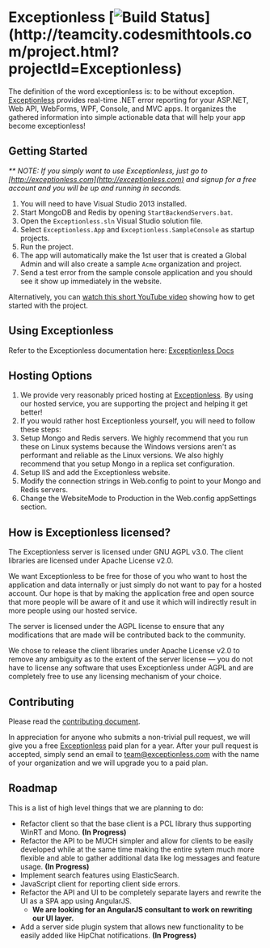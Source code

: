 ﻿# Exceptionless [![Build Status](http://teamcity.codesmithtools.com/app/rest/builds/buildType:\(id:Exceptionless_Maintenance\)/statusIcon)](http://teamcity.codesmithtools.com/project.html?projectId=Exceptionless)

The definition of the word exceptionless is: to be without exception. [Exceptionless](http://exceptionless.com) provides real-time .NET error reporting for your ASP.NET, Web API, WebForms, WPF, Console, and MVC apps. It organizes the gathered information into simple actionable data that will help your app become exceptionless!

## Getting Started

_** NOTE: If you simply want to use Exceptionless, just go to [http://exceptionless.com](http://exceptionless.com) and signup for a free account and you will be up and running in seconds._

1. You will need to have Visual Studio 2013 installed.
2. Start MongoDB and Redis by opening `StartBackendServers.bat`.
3. Open the `Exceptionless.sln` Visual Studio solution file.
4. Select `Exceptionless.App` and `Exceptionless.SampleConsole` as startup projects.
5. Run the project.
6. The app will automatically make the 1st user that is created a Global Admin and will also create a sample `Acme` organization and project.
7. Send a test error from the sample console application and you should see it show up immediately in the website.

Alternatively, you can [watch this short YouTube video](http://youtu.be/wROzlVuBoDs) showing how to get started with the project.

## Using Exceptionless

Refer to the Exceptionless documentation here: [Exceptionless Docs](http://docs.exceptionless.com)

## Hosting Options

1. We provide very reasonably priced hosting at [Exceptionless](http://exceptionless.com). By using our hosted service, you are supporting the project and helping it get better!
2. If you would rather host Exceptionless yourself, you will need to follow these steps:
  1. Setup Mongo and Redis servers. We highly recommend that you run these on Linux systems because the Windows versions aren't as performant and reliable as the Linux versions. We also highly recommend that you setup Mongo in a replica set configuration.
  2. Setup IIS and add the Exceptionless website.
  3. Modify the connection strings in Web.config to point to your Mongo and Redis servers.
  4. Change the WebsiteMode to Production in the Web.config appSettings section.


##  How is Exceptionless licensed?

The Exceptionless server is licensed under GNU AGPL v3.0. The client libraries are licensed under Apache License v2.0.

We want Exceptionless to be free for those of you who want to host the application and data internally or just simply do not want to pay for a hosted account. Our hope is that by making the application free and open source that more people will be aware of it and use it which will indirectly result in more people using our hosted service.

The server is licensed under the AGPL license to ensure that any modifications that are made will be contributed back to the community.

We chose to release the client libraries under Apache License v2.0 to remove any ambiguity as to the extent of the server license — you do not have to license any software that uses Exceptionless under AGPL and are completely free to use any licensing mechanism of your choice.

## Contributing

Please read the [contributing document](https://github.com/exceptionless/Exceptionless/blob/master/CONTRIBUTING.md).

In appreciation for anyone who submits a non-trivial pull request, we will give you a free [Exceptionless](http://exceptionless.com) paid plan for a year. After your pull request is accepted, simply send an email to team@exceptionless.com with the name of your organization and we will upgrade you to a paid plan.

## Roadmap

This is a list of high level things that we are planning to do:
- Refactor client so that the base client is a PCL library thus supporting WinRT and Mono. **(In Progress)**
- Refactor the API to be MUCH simpler and allow for clients to be easily developed while at the same time making the entire sytem much more flexible and able to gather additional data like log messages and feature usage. **(In Progress)**
- Implement search features using ElasticSearch.
- JavaScript client for reporting client side errors.
- Refactor the API and UI to be completely separate layers and rewrite the UI as a SPA app using AngularJS.
  - **We are looking for an AngularJS consultant to work on rewriting our UI layer.**
- Add a server side plugin system  that allows new functionality to be easily added like HipChat notifications. **(In Progress)**
